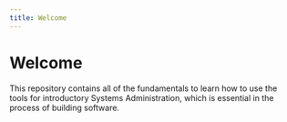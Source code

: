 ```yaml
---
title: Welcome
---
```

# Welcome

This repository contains all of the fundamentals to learn
how to use the tools for introductory Systems Administration, which
is essential in the process of building software.
